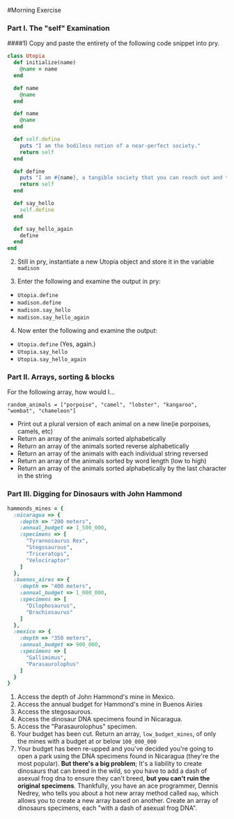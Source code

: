 #Morning Exercise

### Part I. The "self" Examination

####1) Copy and paste the entirety of the following code snippet into pry.

```ruby
class Utopia
  def initialize(name)
    @name = name
  end

  def name
    @name
  end

  def name
    @name
  end

  def self.define
    puts "I am the bodiless notion of a near-perfect society."
    return self
  end

  def define
    puts "I am #{name}, a tangible society that you can reach out and touch in which everyone is content." 
    return self
  end

  def say_hello
    self.define
  end

  def say_hello_again
    define
  end
end
```

2) Still in pry, instantiate a new Utopia object and store it in the variable `madison`

3) Enter the following and examine the output in pry:
  * `Utopia.define`
  * `madison.define`
  * `madison.say_hello`
  * `madison.say_hello_again`

4) Now enter the following and examine the output:
  * `Utopia.define` (Yes, again.)
  * `Utopia.say_hello`
  * `Utopia.say_hello_again`

### Part II. Arrays, sorting & blocks

For the following array, how would I...

```
random_animals = ["porpoise", "camel", "lobster", "kangaroo", "wombat", "chameleon"]
```
* Print out a plural version of each animal on a new line(ie porpoises, camels, etc)
* Return an array of the animals sorted alphabetically
* Return an array of the animals sorted reverse alphabetically
* Return an array of the animals with each individual string reversed
* Return an array of the animals sorted by word length (low to high)
* Return an array of the animals sorted alphabetically by the last character in the string

### Part III. Digging for Dinosaurs with John Hammond

```ruby
hammonds_mines = { 
  :nicaragua => {
    :depth => "200 meters",
    :annual_budget => 1_500_000,
    :specimens => [
      "Tyrannosaurus Rex", 
      "Stegosaurous", 
      "Triceratops",
      "Velociraptor"
    ]
  },
  :buenos_aires => {
    :depth => "400 meters",
    :annual_budget => 1_000_000,
    :specimens => [
      "Dilophosaurus", 
      "Brachiosaurus"
    ]
  }, 
  :mexico => {
    :depth => "350 meters",
    :annual_budget => 900_000,
    :specimens => [
      "Gallimimus",
      "Parasaurolophus"
    ]
  }
}
```
1) Access the depth of John Hammond's mine in Mexico.
2) Access the annual budget for Hammond's mine in Buenos Airies
3) Access the stegosaurous.
4) Access the dinosaur DNA specimens found in Nicaragua. 
5) Access the "Parasaurolophus" specimen.
6) Your budget has been cut. Return an array, `low_budget_mines`, of only the mines with a budget at or below `100_000_000`
7) Your budget has been re-upped and you've decided you're going to open a park using the DNA specimens found in Nicaragua (they're the most popular). __But there's a big problem__; It's a liability to create dinosaurs that can breed in the wild, so you have to add a dash of asexual frog dna to ensure they can't breed, __but you can't ruin the original specimens__. Thankfully, you have an ace programmer, Dennis Nedrey, who tells you about a hot new array method called `map`, which allows you to create a new array based on another. Create an array of dinosaurs specimens, each "with a dash of asexual frog DNA". 
